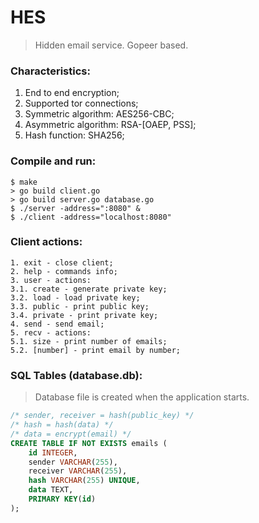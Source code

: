 # HES

> Hidden email service. Gopeer based.

### Characteristics:
1. End to end encryption;
2. Supported tor connections;
3. Symmetric algorithm: AES256-CBC;
4. Asymmetric algorithm: RSA-[OAEP, PSS];
5. Hash function: SHA256;

### Compile and run:
```
$ make
> go build client.go
> go build server.go database.go
$ ./server -address=":8080" &
$ ./client -address="localhost:8080"
```

### Client actions:
```
1. exit - close client;
2. help - commands info;
3. user - actions:
3.1. create - generate private key;
3.2. load - load private key;
3.3. public - print public key;
3.4. private - print private key;
4. send - send email;
5. recv - actions:
5.1. size - print number of emails;
5.2. [number] - print email by number;
```

### SQL Tables (database.db):
> Database file is created when the application starts.
```sql
/* sender, receiver = hash(public_key) */
/* hash = hash(data) */
/* data = encrypt(email) */
CREATE TABLE IF NOT EXISTS emails (
	id INTEGER,
	sender VARCHAR(255),
	receiver VARCHAR(255),
	hash VARCHAR(255) UNIQUE,
	data TEXT,
	PRIMARY KEY(id)
);
```
